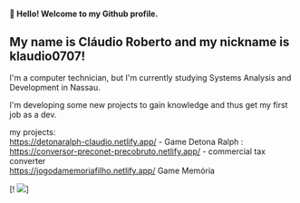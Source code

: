 #### 👋 Hello! Welcome to my Github profile.
## My name is Cláudio Roberto and my nickname is klaudio0707!

I'm a computer technician, but I'm currently studying Systems Analysis and Development in Nassau.

I'm developing some new projects to gain knowledge and thus get my first job as a dev.

my projects: <br>
https://detonaralph-claudio.netlify.app/ - Game Detona Ralph : <Br>
https://conversor-preconet-precobruto.netlify.app/ - commercial tax converter <br>
https://jogodamemoriafilho.netlify.app/  Game Memória 


[! <img src="https://cdn.jsdelivr.net/gh/devicons/devicon@latest/icons/trêsdsmax/trêsdsmax-original.svg" />]
          
          

<!--

-->
